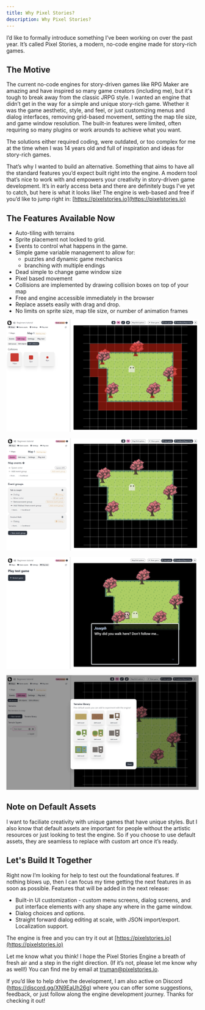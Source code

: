 ```yaml
---
title: Why Pixel Stories?
description: Why Pixel Stories?
---
```


I’d like to formally introduce something I’ve been working on over the past year. It’s called Pixel Stories, a modern, no-code engine made for story-rich games.

## The Motive

The current no-code engines for story-driven games like RPG Maker are amazing and have inspired so many game creators (including me), but it's tough to break away from the classic JRPG style. I wanted an engine that didn’t get in the way for a simple and unique story-rich game. Whether it was the game aesthetic, style, and feel, or just customizing menus and dialog interfaces, removing grid-based movement, setting the map tile size, and game window resolution. The built-in features were limited, often requiring so many plugins or work arounds to achieve what you want.

The solutions either required coding, were outdated, or too complex for me at the time when I was 14 years old and full of inspiration and ideas for story-rich games.

That’s why I wanted to build an alternative. Something that aims to have all the standard features you’d expect built right into the engine. A modern tool that’s nice to work with and empowers your creativity in story-driven game development. It’s in early access beta and there are definitely bugs I’ve yet to catch, but here is what it looks like! The engine is web-based and free if you’d like to jump right in: [https://pixelstories.io](https://pixelstories.io)

## The Features Available Now

- Auto-tiling with terrains
- Sprite placement not locked to grid.
- Events to control what happens in the game.
- Simple game variable management to allow for:
  - puzzles and dynamic game mechanics
  - branching with multiple endings
- Dead simple to change game window size
- Pixel based movement
- Collisions are implemented by drawing collision boxes on top of your map
- Free and engine accessible immediately in the browser
- Replace assets easily with drag and drop.
- No limits on sprite size, map tile size, or number of animation frames

![img](../../assets/images/why-pixel-stories/image-0.png "How collisions are handled.")

![img](../../assets/images/why-pixel-stories/image-1.png "A glipse of how the event system works")

![img](../../assets/images/why-pixel-stories/image-2.png "Play testing the game")

![img](../../assets/images/why-pixel-stories/image-3.png "Free default terrain assets")

## Note on Default Assets

I want to faciliate creativity with unique games that have unique styles. But I also know that default assets are important for people without the artistic resources or just looking to test the engine. So if you choose to use default assets, they are seamless to replace with custom art once it’s ready.

## Let's Build It Together

Right now I’m looking for help to test out the foundational features. If nothing blows up, then I can focus my time getting the next features in as soon as possible. Features that will be added in the next release:

- Built-in UI customization - custom menu screens, dialog screens, and put interface elements with any shape any where in the game window.
- Dialog choices and options.
- Straight forward dialog editing at scale, with JSON import/export. Localization support.

The engine is free and you can try it out at [https://pixelstories.io](https://pixelstories.io)

Let me know what you think! I hope the Pixel Stories Engine a breath of fresh air and a step in the right direction. (If it’s not, please let me know why as well!) You can find me by email at truman@pixelstories.io.

If you’d like to help drive the development, I am also active on Discord (https://discord.gg/XN9EaUh26g) where you can offer some suggestions, feedback, or just follow along the engine development journey. Thanks for checking it out!
